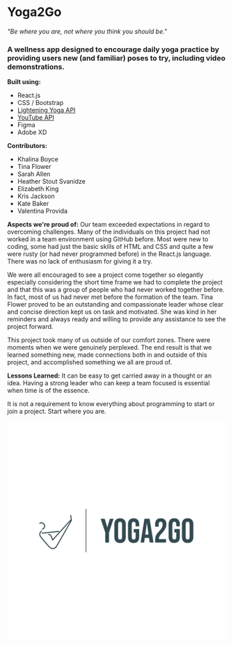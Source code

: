 # Yoga2Go

*"Be where you are, not where you think you should be."*

### A wellness app designed to encourage daily yoga practice by providing users new (and familiar) poses to try, including video demonstrations.

**Built using:**
- React.js
- CSS / Bootstrap
- [Lightening Yoga API](https://lightning-yoga-api.herokuapp.com/)
- [YouTube API](https://developers.google.com/youtube/v3)
- Figma
- Adobe XD

**Contributors:**
- Khalina Boyce
- Tina Flower
- Sarah Allen
- Heather Stout Svanidze
- Elizabeth King
- Kris Jackson
- Kate Baker
- Valentina Provida


**Aspects we're proud of:**
Our team exceeded expectations in regard to overcoming challenges. Many of the individuals on this project had not worked in a team environment using GitHub before. Most were new to coding, some had just the basic skills of HTML and CSS and quite a few were rusty (or had never programmed before) in the React.js language. There was no lack of enthusiasm for giving it a try. 

We were all encouraged to see a project come together so elegantly especially considering the short time frame we had to complete the project and that this was a group of people who had never worked together before. In fact, most of us had never met before the formation of the team. Tina Flower proved to be an outstanding and compassionate leader whose clear and concise direction kept us on task and motivated. She was kind in her reminders and always ready and willing to provide any assistance to see the project forward. 

This project took many of us outside of our comfort zones. There were moments when we were genuinely perplexed. The end result is that we learned something new, made connections both in and outside of this project, and accomplished something we all are proud of. 

**Lessons Learned:**
It can be easy to get carried away in a thought or an idea. Having a strong leader who can keep a team focused is essential when time is of the essence. 

It is not a requirement to know everything about programming to start or join a project. Start where you are. 

![Yoga2Go Logo](src/Components/Images/Yoga2Go.png)






